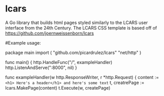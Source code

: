 # lcars
A Go library that builds html pages styled similarly to the LCARS user interface from the 24th Century.  The LCARS CSS template is based off of https://github.com/joernweissenborn/lcars

#Example usage:

package main
import (
  "github.com/picardrulez/lcars"
  "net/http"
 )
 
 func main() {
  http.HandleFunc("/", exampleHandler)
  http.ListenAndServe(":8000", nil)
 }
 
func exampleHandler(w http.ResponseWriter, r *http.Request) {
  content := `
    <h1> Here's a header</h1>
    and here's some text
   `
   t, creatrePage := lcars.MakePage(content)
   t.Execute(w, createPage)
